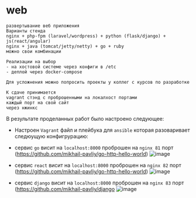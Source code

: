 # web
```
развертывание веб приложения
Варианты стенда
nginx + php-fpm (laravel/wordpress) + python (flask/django) + js(react/angular)
nginx + java (tomcat/jetty/netty) + go + ruby
можно свои комбинации

Реализации на выбор
- на хостовой системе через конфиги в /etc
- деплой через docker-compose

Для усложнения можно попросить проекты у коллег с курсов по разработке

К сдаче принимается
vagrant стэнд с проброшенными на локалхост портами
каждый порт на свой сайт
через нжинкс
```
В результате проделанных работ было настроено следующее:
- Настроен ```Vagrant``` файл и плейбука для ```ansible``` которая разоваривает следюущую конфигрурацию:
-  сервис ```go```  висит на ```localhost:8000``` проброшен на ```nginx 81``` порт (https://github.com/mikhail-pavliy/go-http-hello-world)
![image](https://user-images.githubusercontent.com/69155591/117152819-321b6a80-addc-11eb-8ad9-df778c51bb69.png)

-  сервис ```react```  висит на ```localhost:8000``` проброшен на ```nginx 82``` порт (https://github.com/mikhail-pavliy/go-http-hello-world)
![image](https://user-images.githubusercontent.com/69155591/117134934-1a39eb80-adc8-11eb-9cf5-80b9118d0794.png)

-  сервис ```django``` висит на ```localhost:8000``` проброшен на ```nginx 83``` порт (https://github.com/mikhail-pavliy/django
![image](https://user-images.githubusercontent.com/69155591/117134976-2756da80-adc8-11eb-92dc-3bf3a8f31595.png)
